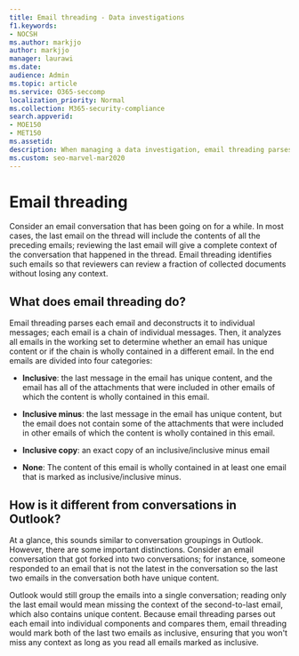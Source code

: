 ```yaml
---
title: Email threading - Data investigations
f1.keywords:
- NOCSH
ms.author: markjjo
author: markjjo
manager: laurawi
ms.date: 
audience: Admin
ms.topic: article
ms.service: O365-seccomp
localization_priority: Normal
ms.collection: M365-security-compliance 
search.appverid: 
- MOE150
- MET150
ms.assetid: 
description: When managing a data investigation, email threading parses an email conversation and separates each message into different categories.
ms.custom: seo-marvel-mar2020
---
```


# Email threading

Consider an email conversation that has been going on for a while. In most cases, the last email on the thread will include the contents of all the preceding emails; reviewing the last email will give a complete context of the conversation that happened in the thread. Email threading identifies such emails so that reviewers can review a fraction of collected documents without losing any context.

## What does email threading do?

Email threading parses each email and deconstructs it to individual messages; each email is a chain of individual messages. Then, it analyzes all emails in the working set to determine whether an email has unique content or if the chain is wholly contained in a different email. In the end emails are divided into four categories:

- **Inclusive**: the last message in the email has unique content, and the email has all of the attachments that were included in other emails of which the content is wholly contained in this email.


- **Inclusive minus**: the last message in the email has unique content, but the email does not contain some of the attachments that were included in other emails of which the content is wholly contained in this email.

- **Inclusive copy**: an exact copy of an inclusive/inclusive minus email

- **None**: The content of this email is wholly contained in at least one email that is marked as inclusive/inclusive minus.

## How is it different from conversations in Outlook?
At a glance, this sounds similar to conversation groupings in Outlook. However, there are some important distinctions. Consider an email conversation that got forked into two conversations; for instance, someone responded to an email that is not the latest in the conversation so the last two emails in the conversation both have unique content.

Outlook would still group the emails into a single conversation; reading only the last email would mean missing the context of the second-to-last email, which also contains unique content. Because email threading parses out each email into individual components and compares them, email threading would mark both of the last two emails as inclusive, ensuring that you won't miss any context as long as you read all emails marked as inclusive.
